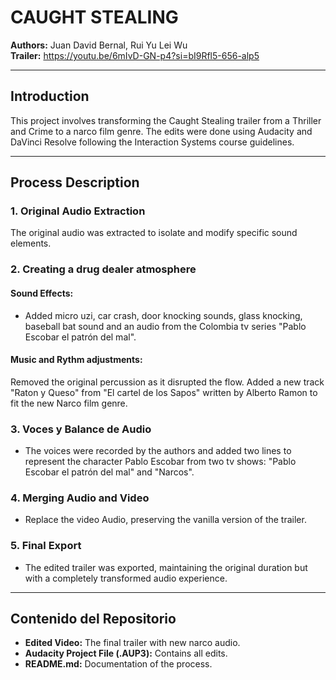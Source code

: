 # CAUGHT STEALING
**Authors:** Juan David Bernal, Rui Yu Lei Wu   
**Trailer:** https://youtu.be/6mIvD-GN-p4?si=bI9Rfl5-656-alp5

---

## Introduction
This project involves transforming the Caught Stealing trailer from a Thriller and Crime to a narco film genre. The edits were done using Audacity and DaVinci Resolve following the Interaction Systems course guidelines.

---

## Process Description

### 1. Original Audio Extraction
The original audio was extracted to isolate and modify specific sound elements.

### 2. Creating a drug dealer atmosphere
#### Sound Effects:
- Added micro uzi, car crash, door knocking sounds, glass knocking, baseball bat sound and an audio from the Colombia tv series "Pablo Escobar el patrón del mal".

#### Music and Rythm adjustments:
Removed the original percussion as it disrupted the flow. Added a new track "Raton y Queso" from "El cartel de los Sapos" written by Alberto Ramon to fit the new Narco film genre.

### 3. Voces y Balance de Audio
- The voices were recorded by the authors and added two lines to represent the character Pablo Escobar from two tv shows: "Pablo Escobar el patrón del mal" and "Narcos". 

### 4. Merging Audio and Video
- Replace the video Audio, preserving the vanilla version of the trailer.

### 5. Final Export
- The edited trailer was exported, maintaining the original duration but with a completely transformed audio experience.

---

## Contenido del Repositorio
- **Edited Video:** The final trailer with new narco audio.
- **Audacity Project File (.AUP3):** Contains all edits.  
- **README.md:** Documentation of the process.
